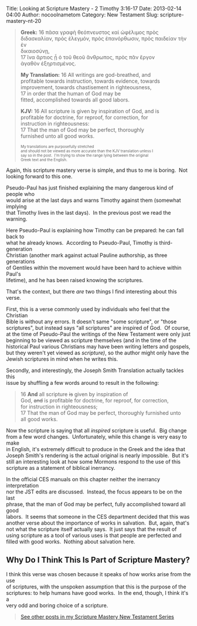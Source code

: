 Title: Looking at Scripture Mastery - 2 Timothy 3:16-17
Date: 2013-02-14 04:00
Author: nocoolnametom
Category: New Testament
Slug: scripture-mastery-nt-20

> **Greek:** <span>16</span> πᾶσα γραφὴ θεόπνευστος καὶ ὠφέλιμος πρὸς  
>  διδασκαλίαν, πρὸς ἐλεγμόν, πρὸς ἐπανόρθωσιν, πρὸς παιδείαν τὴν ἐν  
>  δικαιοσύνῃ,  
>  <span>17</span> ἵνα ἄρτιος ᾖ ὁ τοῦ θεοῦ ἄνθρωπος, πρὸς πᾶν ἔργον  
>  ἀγαθὸν ἐξηρτισμένος.
>
> **My Translation:** <span>16</span> All writings are god-breathed,
> and  
>  profitable towards instruction, towards evidence, towards  
>  improvement, towards chastisement in righteousness,  
>  <span>17</span> in order that the human of God may be  
>  fitted, accomplished towards all good labors.
>
> **KJV:** <span>16</span> All scripture is given by inspiration of God,
> and is  
>  profitable for doctrine, for reproof, for correction, for  
>  instruction in righteousness:  
>  <span>17</span> That the man of God may be perfect, thoroughly  
>  furnished unto all good works.<!--more-->
>
> <span style="font-size: x-small;">My translations are purposefully
> stretched  
>  and should not be viewed as more accurate than the KJV translation
> unless I  
>  say so in the post.  I'm trying to show the range lying between the
> original  
>  Greek text and the English.</span>

Again, this scripture mastery verse is simple, and thus to me is boring.
 Not  
looking forward to this one.

Pseudo-Paul has just finished explaining the many dangerous kind of
people who  
would arise at the last days and warns Timothy against them (somewhat
implying  
that Timothy lives in the last days).  In the previous post we read the
warning.

Here Pseudo-Paul is explaining how Timothy can be prepared: he can fall
back to  
what he already knows.  According to Pseudo-Paul, Timothy is
third-generation  
Christian (another mark against actual Pauline authorship, as three
generations  
of Gentiles within the movement would have been hard to achieve within
Paul's  
lifetime), and he has been raised knowing the scriptures.

That's the context, but there *are* two things I find interesting about
this  
verse.

First, this is a verse commonly used by individuals who feel that the
Christian  
Bible is without any errors. It doesn't same "some scripture", or
"those  
scriptures", but instead says "all scriptures" are inspired of God.  Of
course,  
at the time of Pseudo-Paul the writings of the New Testament were only
just  
beginning to be viewed as scripture themselves (and in the time of the  
historical Paul various Christians may have been writing letters and
gospels,  
but they weren't yet viewed as *scripture)*, so the author might only
have the  
Jewish scriptures in mind when he writes this.

Secondly, and interestingly, the Joseph Smith Translation actually
tackles this  
issue by shuffling a few words around to result in the following:

> <span>16</span> **And** all scripture ~~is~~ given by inspiration of  
>  God, ~~and~~ is profitable for doctrine, for reproof, for
> correction,  
>  for instruction in righteousness;  
>  <span>17</span> That the man of God may be perfect, thoroughly
> furnished unto  
>  all good works.

Now the scripture is saying that all *inspired* scripture is useful.
 Big change  
from a few word changes.  Unfortunately, while this change is very easy
to make  
in English, it's extremely difficult to produce in the Greek and the
idea that  
Joseph Smith's rendering is the actual original is nearly impossible.
 But it's  
still an interesting look at how some Mormons respond to the use of
this  
scripture as a statement of biblical inerrancy.

In the official CES manuals on this chapter neither the inerrancy
interpretation  
nor the JST edits are discussed.  Instead, the focus appears to be on
the last  
phrase, that the man of God may be perfect, fully accomplished toward
all good  
labors.  It seems that someone in the CES department decided that this
was  
another verse about the importance of works in salvation.  But, again,
that's  
not what the scripture itself actually says.  It just says that the
result of  
using scripture as a tool of various uses is that people are perfected
and  
filled with good works.  Nothing about salvation here.

Why Do I Think This Is Part of Scripture Mastery?
-------------------------------------------------

I think this verse was chosen because it speaks of how works arise from
the use  
of scriptures, with the unspoken assumption that this is the purpose of
the  
scriptures: to help humans have good works.  In the end, though, I
think it's a  
very odd and boring choice of a scripture.

> [See other posts in my Scripture Mastery New Testament Series][]

  [See other posts in my Scripture Mastery New Testament Series]: /scripture-mastery-new-testament/
    "Scripture Mastery: New Testament"

